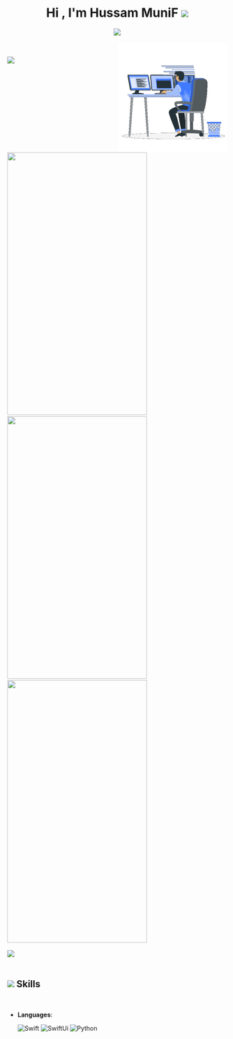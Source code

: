 <h1 align="center"><b>Hi , I'm Hussam MuniF </b><img src="https://media.giphy.com/media/hvRJCLFzcasrR4ia7z/giphy.gif" width="35"></h1>

<p align="center">
  <a href="https://github.com/DenverCoder1/readme-typing-svg"><img src="https://readme-typing-svg.herokuapp.com?font=Time+New+Roman&color=cyan&size=25&center=true&vCenter=true&width=600&height=100&lines=Welcome+and+Hello+🤨..;.....iOS-Developer-and-python-and-some+BlockChain,;Computer+Science+Student"></a>
</p>

<picture> <img align="right" src="./assets/mdImages/Right_Side.gif" width = 250px></picture>

<br>
	

<img src="https://user-images.githubusercontent.com/73097560/115834477-dbab4500-a447-11eb-908a-139a6edaec5c.gif"><br>

<img src="https://user-images.githubusercontent.com/122352383/211986121-2c8e6595-e934-490e-8b56-74f727031ee3.png" height="600" width="320" >

<img src="https://user-images.githubusercontent.com/122352383/211986127-9ac3eeab-a925-4297-b329-f0f19a87aeb5.png" height="600" width="320" >

<img src="https://user-images.githubusercontent.com/122352383/211986134-64113ebd-8004-44a6-80c1-6353bc8b1b7a.png" height="600" width="320" >






<br>

<img src="https://user-images.githubusercontent.com/73097560/115834477-dbab4500-a447-11eb-908a-139a6edaec5c.gif"><br><br>

## <img src="https://media2.giphy.com/media/QssGEmpkyEOhBCb7e1/giphy.gif?cid=ecf05e47a0n3gi1bfqntqmob8g9aid1oyj2wr3ds3mg700bl&rid=giphy.gif" width ="25"><b> Skills</b>
<br>

<p align="center">

- **Languages**:
    
    ![Swift](https://img.shields.io/badge/Swift%20-%232370ED.svg?style=for-the-badge&logo=swift&logoColor=white)
    ![SwiftUi](https://img.shields.io/badge/Swiftui%20-%2300599C.svg?style=for-the-badge&logo=swiftui%2B%2B&logoColor=white)
    ![Python](https://img.shields.io/badge/Python%20-%2314354C.svg?style=for-the-badge&logo=python&logoColor=white)
